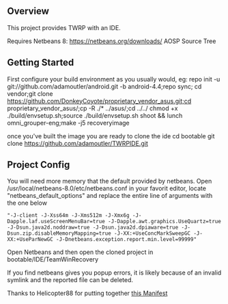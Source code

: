 
Overview
---------------
This project provides TWRP with an IDE.

Requires
Netbeans 8: https://netbeans.org/downloads/
AOSP Source Tree



Getting Started
---------------
First configure your build environment as you usually would, eg: 
     repo init -u git://github.com/adamoutler/android.git  -b android-4.4;repo sync;
     cd vendor;git clone https://github.com/DonkeyCoyote/proprietary_vendor_asus.git;cd proprietary_vendor_asus/;cp -R ./* ../asus/;cd ../../
     chmod +x ./build/envsetup.sh;source ./build/envsetup.sh shoot && lunch omni_grouper-eng;make -j5 recoveryimage


once you've built the image you are ready to clone the ide
    cd bootable
    git clone https://github.com/adamoutler/TWRPIDE.git


Project Config
---------------
You will need more memory that the default provided by netbeans.  Open /usr/local/netbeans-8.0/etc/netbeans.conf in your favorit editor, locate "netbeans\_default\_options" and replace the entire line of arguments with the one below 

    "-J-client -J-Xss64m -J-Xms512m -J-Xmx6g -J-Dapple.laf.useScreenMenuBar=true -J-Dapple.awt.graphics.UseQuartz=true -J-Dsun.java2d.noddraw=true -J-Dsun.java2d.dpiaware=true -J-Dsun.zip.disableMemoryMapping=true -J-XX:+UseConcMarkSweepGC -J-XX:+UseParNewGC -J-Dnetbeans.exception.report.min.level=99999"

Open Netbeans and then open the cloned project in bootable/IDE/TeamWinRecovery

If you find netbeans gives you popup errors, it is likely because of an invalid symlink and the reported file can be deleted. 

Thanks to Helicopter88 for putting together [this Manifest](https://raw.githubusercontent.com/helicopter88/recovery_manifest/android-4.4/README.md)

